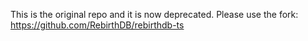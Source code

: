 This is the original repo and it is now deprecated. Please use the fork:
https://github.com/RebirthDB/rebirthdb-ts

